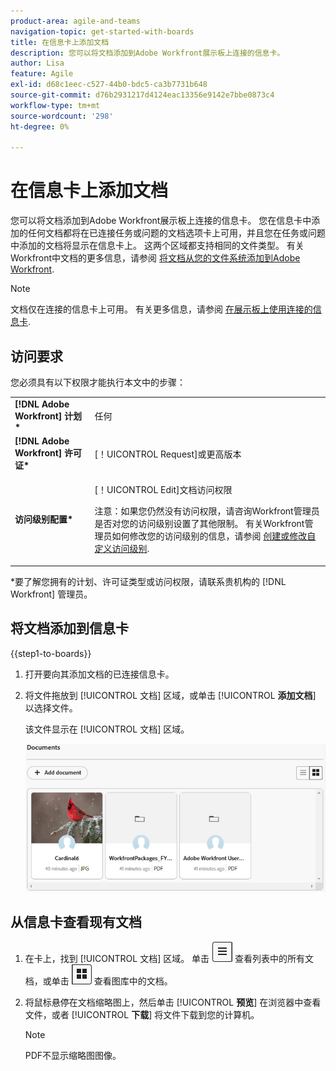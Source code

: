 ```yaml
---
product-area: agile-and-teams
navigation-topic: get-started-with-boards
title: 在信息卡上添加文档
description: 您可以将文档添加到Adobe Workfront展示板上连接的信息卡。
author: Lisa
feature: Agile
exl-id: d68c1eec-c527-44b0-bdc5-ca3b7731b648
source-git-commit: d76b2931217d4124eac13356e9142e7bbe0873c4
workflow-type: tm+mt
source-wordcount: '298'
ht-degree: 0%

---
```


# 在信息卡上添加文档

您可以将文档添加到Adobe Workfront展示板上连接的信息卡。 您在信息卡中添加的任何文档都将在已连接任务或问题的文档选项卡上可用，并且您在任务或问题中添加的文档将显示在信息卡上。 这两个区域都支持相同的文件类型。 有关Workfront中文档的更多信息，请参阅 [将文档从您的文件系统添加到Adobe Workfront](/help/quicksilver/documents/adding-documents-to-workfront/add-documents-from-file-system.md).

>[!NOTE]
>
>文档仅在连接的信息卡上可用。 有关更多信息，请参阅 [在展示板上使用连接的信息卡](/help/quicksilver/agile/get-started-with-boards/connected-cards.md).

## 访问要求

您必须具有以下权限才能执行本文中的步骤：

<table style="table-layout:auto"> 
 <tbody> 
  <tr> 
   <td role="rowheader"><strong>[!DNL Adobe Workfront] 计划*</strong></td> 
   <td> <p>任何</p> </td> 
  </tr> 
  <tr> 
   <td role="rowheader"><strong>[!DNL Adobe Workfront] 许可证*</strong></td> 
   <td> <p>[！UICONTROL Request]或更高版本</p> </td> 
  </tr> 
  <tr>
   <td role="rowheader"><strong>访问级别配置*</strong></td>
   <td><p>[！UICONTROL Edit]文档访问权限</p><p>注意：如果您仍然没有访问权限，请咨询Workfront管理员是否对您的访问级别设置了其他限制。 有关Workfront管理员如何修改您的访问级别的信息，请参阅 <a href="/help/quicksilver/administration-and-setup/add-users/configure-and-grant-access/create-modify-access-levels.md" class="MCXref xref">创建或修改自定义访问级别</a>.</p></td>
  </tr>
 </tbody> 
</table>

&#42;要了解您拥有的计划、许可证类型或访问权限，请联系贵机构的 [!DNL Workfront] 管理员。

## 将文档添加到信息卡

{{step1-to-boards}}

1. 打开要向其添加文档的已连接信息卡。
1. 将文件拖放到 [!UICONTROL 文档] 区域，或单击 [!UICONTROL **添加文档**] 以选择文件。

   该文件显示在 [!UICONTROL 文档] 区域。

   ![添加到信息卡的文档](assets/add-document-to-card.png)

## 从信息卡查看现有文档

1. 在卡上，找到 [!UICONTROL 文档] 区域。 单击 ![列表图标](assets/docs-list-icon.png) 查看列表中的所有文档，或单击 ![图库图标](assets/docs-gallery-icon.png) 查看图库中的文档。
1. 将鼠标悬停在文档缩略图上，然后单击 [!UICONTROL **预览**] 在浏览器中查看文件，或者 [!UICONTROL **下载**] 将文件下载到您的计算机。

   >[!NOTE]
   >
   >PDF不显示缩略图图像。
